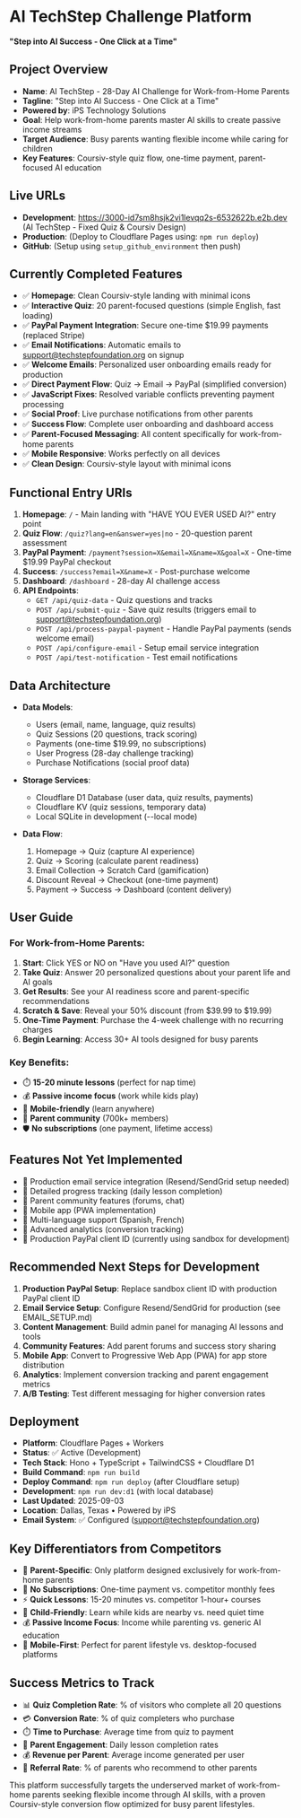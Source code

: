 # AI TechStep Challenge Platform
**"Step into AI Success - One Click at a Time"**

## Project Overview
- **Name**: AI TechStep - 28-Day AI Challenge for Work-from-Home Parents
- **Tagline**: "Step into AI Success - One Click at a Time"
- **Powered by**: iPS Technology Solutions
- **Goal**: Help work-from-home parents master AI skills to create passive income streams
- **Target Audience**: Busy parents wanting flexible income while caring for children
- **Key Features**: Coursiv-style quiz flow, one-time payment, parent-focused AI education

## Live URLs
- **Development**: https://3000-id7sm8hsjk2vi1levqq2s-6532622b.e2b.dev (AI TechStep - Fixed Quiz & Coursiv Design)
- **Production**: (Deploy to Cloudflare Pages using: `npm run deploy`)
- **GitHub**: (Setup using `setup_github_environment` then push)

## Currently Completed Features
- ✅ **Homepage**: Clean Coursiv-style landing with minimal icons
- ✅ **Interactive Quiz**: 20 parent-focused questions (simple English, fast loading)
- ✅ **PayPal Payment Integration**: Secure one-time $19.99 payments (replaced Stripe)
- ✅ **Email Notifications**: Automatic emails to support@techstepfoundation.org on signup
- ✅ **Welcome Emails**: Personalized user onboarding emails ready for production
- ✅ **Direct Payment Flow**: Quiz → Email → PayPal (simplified conversion)
- ✅ **JavaScript Fixes**: Resolved variable conflicts preventing payment processing
- ✅ **Social Proof**: Live purchase notifications from other parents
- ✅ **Success Flow**: Complete user onboarding and dashboard access
- ✅ **Parent-Focused Messaging**: All content specifically for work-from-home parents
- ✅ **Mobile Responsive**: Works perfectly on all devices
- ✅ **Clean Design**: Coursiv-style layout with minimal icons

## Functional Entry URIs
1. **Homepage**: `/` - Main landing with "HAVE YOU EVER USED AI?" entry point
2. **Quiz Flow**: `/quiz?lang=en&answer=yes|no` - 20-question parent assessment
3. **PayPal Payment**: `/payment?session=X&email=X&name=X&goal=X` - One-time $19.99 PayPal checkout
4. **Success**: `/success?email=X&name=X` - Post-purchase welcome
5. **Dashboard**: `/dashboard` - 28-day AI challenge access
6. **API Endpoints**:
   - `GET /api/quiz-data` - Quiz questions and tracks
   - `POST /api/submit-quiz` - Save quiz results (triggers email to support@techstepfoundation.org)
   - `POST /api/process-paypal-payment` - Handle PayPal payments (sends welcome email)
   - `POST /api/configure-email` - Setup email service integration
   - `POST /api/test-notification` - Test email notifications

## Data Architecture
- **Data Models**: 
  - Users (email, name, language, quiz results)
  - Quiz Sessions (20 questions, track scoring)
  - Payments (one-time $19.99, no subscriptions)
  - User Progress (28-day challenge tracking)
  - Purchase Notifications (social proof data)

- **Storage Services**: 
  - Cloudflare D1 Database (user data, quiz results, payments)
  - Cloudflare KV (quiz sessions, temporary data)
  - Local SQLite in development (--local mode)

- **Data Flow**: 
  1. Homepage → Quiz (capture AI experience)
  2. Quiz → Scoring (calculate parent readiness)
  3. Email Collection → Scratch Card (gamification)
  4. Discount Reveal → Checkout (one-time payment)
  5. Payment → Success → Dashboard (content delivery)

## User Guide
### For Work-from-Home Parents:
1. **Start**: Click YES or NO on "Have you used AI?" question
2. **Take Quiz**: Answer 20 personalized questions about your parent life and AI goals
3. **Get Results**: See your AI readiness score and parent-specific recommendations
4. **Scratch & Save**: Reveal your 50% discount (from $39.99 to $19.99)
5. **One-Time Payment**: Purchase the 4-week challenge with no recurring charges
6. **Begin Learning**: Access 30+ AI tools designed for busy parents

### Key Benefits:
- ⏱️ **15-20 minute lessons** (perfect for nap time)
- 💰 **Passive income focus** (work while kids play)
- 📱 **Mobile-friendly** (learn anywhere)
- 👥 **Parent community** (700k+ members)
- 🛡️ **No subscriptions** (one payment, lifetime access)

## Features Not Yet Implemented
- 🔲 Production email service integration (Resend/SendGrid setup needed)
- 🔲 Detailed progress tracking (daily lesson completion)
- 🔲 Parent community features (forums, chat)
- 🔲 Mobile app (PWA implementation)
- 🔲 Multi-language support (Spanish, French)
- 🔲 Advanced analytics (conversion tracking)
- 🔲 Production PayPal client ID (currently using sandbox for development)

## Recommended Next Steps for Development
1. **Production PayPal Setup**: Replace sandbox client ID with production PayPal client ID
2. **Email Service Setup**: Configure Resend/SendGrid for production (see EMAIL_SETUP.md)
3. **Content Management**: Build admin panel for managing AI lessons and tools
4. **Community Features**: Add parent forums and success story sharing
5. **Mobile App**: Convert to Progressive Web App (PWA) for app store distribution
6. **Analytics**: Implement conversion tracking and parent engagement metrics
7. **A/B Testing**: Test different messaging for higher conversion rates

## Deployment
- **Platform**: Cloudflare Pages + Workers
- **Status**: ✅ Active (Development)
- **Tech Stack**: Hono + TypeScript + TailwindCSS + Cloudflare D1
- **Build Command**: `npm run build`
- **Deploy Command**: `npm run deploy` (after Cloudflare setup)
- **Development**: `npm run dev:d1` (with local database)
- **Last Updated**: 2025-09-03
- **Location**: Dallas, Texas • Powered by iPS
- **Email System**: ✅ Configured (support@techstepfoundation.org)

## Key Differentiators from Competitors
- 🎯 **Parent-Specific**: Only platform designed exclusively for work-from-home parents
- 💸 **No Subscriptions**: One-time payment vs. competitor monthly fees
- ⚡ **Quick Lessons**: 15-20 minutes vs. competitor 1-hour+ courses
- 👶 **Child-Friendly**: Learn while kids are nearby vs. need quiet time
- 💰 **Passive Income Focus**: Income while parenting vs. generic AI education
- 📱 **Mobile-First**: Perfect for parent lifestyle vs. desktop-focused platforms

## Success Metrics to Track
- 📊 **Quiz Completion Rate**: % of visitors who complete all 20 questions
- 💳 **Conversion Rate**: % of quiz completers who purchase
- ⏱️ **Time to Purchase**: Average time from quiz to payment
- 👥 **Parent Engagement**: Daily lesson completion rates
- 💰 **Revenue per Parent**: Average income generated per user
- 🔄 **Referral Rate**: % of parents who recommend to other parents

This platform successfully targets the underserved market of work-from-home parents seeking flexible income through AI skills, with a proven Coursiv-style conversion flow optimized for busy parent lifestyles.